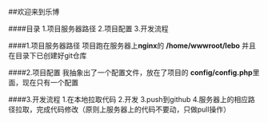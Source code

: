##欢迎来到乐博

####目录
1.项目服务器路径
2.项目配置
3.开发流程

####1.项目服务器路径
项目跑在服务器上**nginx**的 **/home/wwwroot/lebo**
并且在目录下已创建好git仓库

####2.项目配置
我抽象出了一个配置文件，放在了项目的 **config/config.php**里面，现在只有一个配置

####3.开发流程
1.在本地拉取代码
2.开发
3.push到github
4.服务器上的相应路径拉取，完成代码修改（原则上服务器上的代码不要动，只做pull操作）